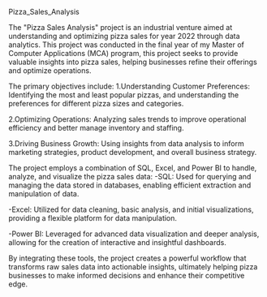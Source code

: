 Pizza_Sales_Analysis

The "Pizza Sales Analysis" project is an industrial venture aimed at understanding and optimizing pizza sales for year 2022 through data analytics. This project was conducted in the final year of my Master of Computer Applications (MCA) program, this project seeks to provide valuable insights into pizza sales, helping businesses refine their offerings and optimize operations.

The primary objectives include:
1.Understanding Customer Preferences: Identifying the most and least popular pizzas, and understanding the preferences for different pizza sizes and categories.

2.Optimizing Operations: Analyzing sales trends to improve operational efficiency and better manage inventory and staffing.

3.Driving Business Growth: Using insights from data analysis to inform marketing strategies, product development, and overall business strategy.

The project employs a combination of SQL, Excel, and Power BI to handle, analyze, and visualize the pizza sales data:
-SQL: Used for querying and managing the data stored in databases, enabling efficient extraction and manipulation of data.

-Excel: Utilized for data cleaning, basic analysis, and initial visualizations, providing a flexible platform for data manipulation.

-Power BI: Leveraged for advanced data visualization and deeper analysis, allowing for the creation of interactive and insightful dashboards.

By integrating these tools, the project creates a powerful workflow that transforms raw sales data into actionable insights, ultimately helping pizza businesses to make informed decisions and enhance their competitive edge.


